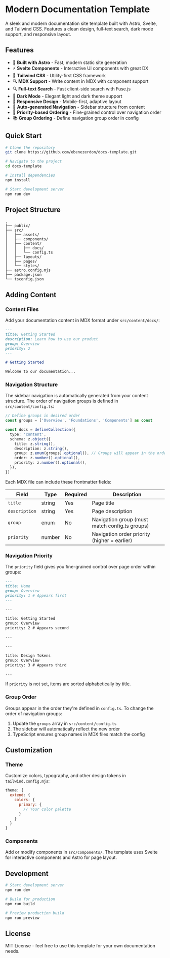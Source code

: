 # Modern Documentation Template

A sleek and modern documentation site template built with Astro, Svelte, and Tailwind CSS. Features a clean design, full-text search, dark mode support, and responsive layout.

## Features

- 🚀 **Built with Astro** - Fast, modern static site generation
- ⚡️ **Svelte Components** - Interactive UI components with great DX
- 🎨 **Tailwind CSS** - Utility-first CSS framework
- 🔍 **MDX Support** - Write content in MDX with component support
- 🔍 **Full-text Search** - Fast client-side search with Fuse.js
- 🌙 **Dark Mode** - Elegant light and dark theme support
- 📱 **Responsive Design** - Mobile-first, adaptive layout
- 🧩 **Auto-generated Navigation** - Sidebar structure from content
- 🎯 **Priority-based Ordering** - Fine-grained control over navigation order
- 📚 **Group Ordering** - Define navigation group order in config

## Quick Start

```bash
# Clone the repository
git clone https://github.com/ebenezerdon/docs-template.git

# Navigate to the project
cd docs-template

# Install dependencies
npm install

# Start development server
npm run dev
```

## Project Structure

```
.
├── public/
├── src/
│   ├── assets/
│   ├── components/
│   ├── content/
│   │   ├── docs/
│   │   └── config.ts
│   ├── layouts/
│   ├── pages/
│   └── styles/
├── astro.config.mjs
├── package.json
└── tsconfig.json
```

## Adding Content

### Content Files

Add your documentation content in MDX format under `src/content/docs/`:

```md
---
title: Getting Started
description: Learn how to use our product
group: Overview
priority: 2
---

# Getting Started

Welcome to our documentation...
```

### Navigation Structure

The sidebar navigation is automatically generated from your content structure. The order of navigation groups is defined in `src/content/config.ts`:

```typescript
// Define groups in desired order
const groups = ['Overview', 'Foundations', 'Components'] as const

const docs = defineCollection({
  type: 'content',
  schema: z.object({
    title: z.string(),
    description: z.string(),
    group: z.enum(groups).optional(), // Groups will appear in the order defined above
    order: z.number().optional(),
    priority: z.number().optional(),
  }),
})
```

Each MDX file can include these frontmatter fields:

| Field         | Type   | Required | Description                                    |
| ------------- | ------ | -------- | ---------------------------------------------- |
| `title`       | string | Yes      | Page title                                     |
| `description` | string | Yes      | Page description                               |
| `group`       | enum   | No       | Navigation group (must match config.ts groups) |
| `priority`    | number | No       | Navigation order priority (higher = earlier)   |

### Navigation Priority

The `priority` field gives you fine-grained control over page order within groups:

```md
---
title: Home
group: Overview
priority: 1 # Appears first
---

---

title: Getting Started
group: Overview
priority: 2 # Appears second

---

---

title: Design Tokens
group: Overview
priority: 3 # Appears third

---
```

If `priority` is not set, items are sorted alphabetically by title.

### Group Order

Groups appear in the order they're defined in `config.ts`. To change the order of navigation groups:

1. Update the `groups` array in `src/content/config.ts`
2. The sidebar will automatically reflect the new order
3. TypeScript ensures group names in MDX files match the config

## Customization

### Theme

Customize colors, typography, and other design tokens in `tailwind.config.mjs`:

```js
theme: {
  extend: {
    colors: {
      primary: {
        // Your color palette
      }
    }
  }
}
```

### Components

Add or modify components in `src/components/`. The template uses Svelte for interactive components and Astro for page layout.

## Development

```bash
# Start development server
npm run dev

# Build for production
npm run build

# Preview production build
npm run preview
```

## License

MIT License - feel free to use this template for your own documentation needs.
